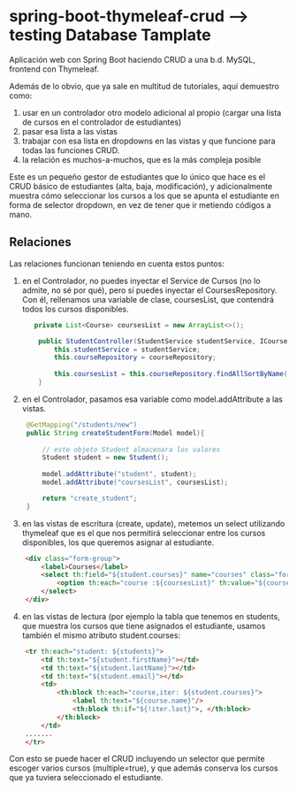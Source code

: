 # spring-boot-thymeleaf-crud --> testing Database Tamplate
Aplicación web con Spring Boot haciendo CRUD a una b.d. MySQL, frontend con Thymeleaf. 

Además de lo obvio, que ya sale en multitud de tutoriales, aquí demuestro como:
1)  usar en un controlador otro modelo adicional al propio (cargar una lista de cursos en el controlador de estudiantes)
2)  pasar esa lista a las vistas
3)  trabajar con esa lista en dropdowns en las vistas y que funcione para todas las funciones CRUD.
4)  la relación es muchos-a-muchos, que es la más compleja posible

Este es un pequeño gestor de estudiantes que lo único que hace es el CRUD básico de estudiantes (alta, baja, modificación), y adicionalmente muestra cómo seleccionar los cursos a los que se apunta el estudiante en forma de selector dropdown, en vez de tener que ir metiendo códigos a mano.

## Relaciones

Las relaciones funcionan teniendo en cuenta estos puntos:

1) en el Controlador, no puedes inyectar el Service de Cursos (no lo admite, no sé por qué), pero sí puedes inyectar el CoursesRepository.
    Con él, rellenamos una variable de clase, coursesList, que contendrá todos los cursos disponibles.

    ```java
       private List<Course> coursesList = new ArrayList<>();

        public StudentController(StudentService studentService, ICourseRepository courseRepository) {
            this.studentService = studentService;
            this.courseRepository = courseRepository;
            
            this.coursesList = this.courseRepository.findAllSortByName();
        }
    ```
2) en el Controlador, pasamos esa variable como model.addAttribute a las vistas.
   
   ```java
    @GetMapping("/students/new")
    public String createStudentForm(Model model){
        
        // este objeto Student almacenara los valores 
        Student student = new Student();
       
        model.addAttribute("student", student);
        model.addAttribute("coursesList", coursesList);

        return "create_student";
    }   
   ```
3) en las vistas de escritura (create, update), metemos un select utilizando thymeleaf que es el que nos permitirá seleccionar entre los
    cursos disponibles, los que queremos asignar al estudiante.

```html
    <div class="form-group">
        <label>Courses</label>
        <select th:field="${student.courses}" name="courses" class="form-control" multiple="true">
            <option th:each="course :${coursesList}" th:value="${course.id}" th:text="${course.name}" />
        </select>   
    </div> 
```

4) en las vistas de lectura (por ejemplo la tabla que tenemos en students, que muestra los cursos que tiene asignados el estudiante,
    usamos también el mismo atributo student.courses:

```html
    <tr th:each="student: ${students}">
        <td th:text="${student.firstName}"></td>
        <td th:text="${student.lastName}"></td>
        <td th:text="${student.email}"></td>
        <td> 
            <th:block th:each="course,iter: ${student.courses}">
                <label th:text="${course.name}"/>
                <th:block th:if="${!iter.last}">, </th:block>
            </th:block>
        </td>
    .......
    </tr>
```

Con esto se puede hacer el CRUD incluyendo un selector que permite escoger varios cursos (multiple=true), y que además conserva los cursos que ya tuviera seleccionado el estudiante.